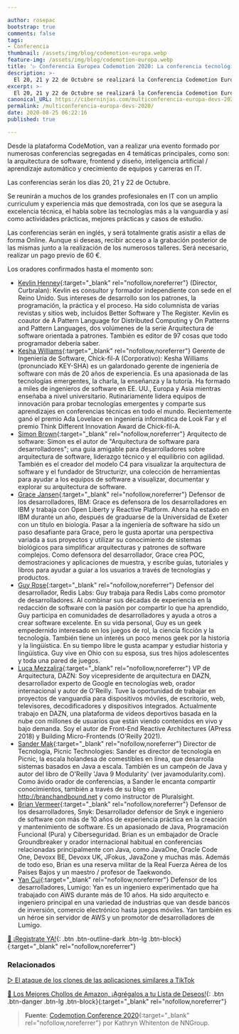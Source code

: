 ```yaml
---

author: rosepac
bootstrap: true
comments: false
tags:
- Conferencia
thumbnail: /assets/img/blog/codemotion-europa.webp
feature-img: /assets/img/blog/codemotion-europa.webp
title: '▷ Conferencia Europea Codemotion 2020: La conferencia tecnológica por y para los desarrolladores'
description: >-
  El 20, 21 y 22 de Octubre se realizará la Conferencia Codemotion Europa 2020 de forma Online que incluirá conferencias de arquitectura de software, frontend y diseño, inteligencia artificial / aprendizaje automático y crecimiento de equipos y carreras en IT.
excerpt: >-
  El 20, 21 y 22 de Octubre se realizará la Conferencia Codemotion Europa 2020 de forma Online que incluirá conferencias de arquitectura de software, frontend y diseño, inteligencia artificial / aprendizaje automático y crecimiento de equipos y carreras en IT.
canonical_URL: https://ciberninjas.com/multiconferencia-europa-devs-2020/
permalink: /multiconferencia-europa-devs-2020/
date: 2020-08-25 06:22:16
published: true

---
```


Desde la plataforma CodeMotion, van a realizar una evento formado por numerosas conferencias segregadas en 4 temáticas principales, como son: la arquitectura de software, frontend y diseño, inteligencia artificial / aprendizaje automático y crecimiento de equipos y carreras en IT.

Las conferencias serán los días 20, 21 y 22 de Octubre.

Se reunirán a muchos de los grandes profesionales en IT con un amplio curriculum y experiencia más que demostrada, con los que se asegura la excelencia técnica, el habla sobre las tecnologías más a la vanguardia y así como actividades prácticas, mejores prácticas y casos de estudio.

Las conferencias serán en inglés, y será totalmente gratis asistir a ellas de forma Online. Aunque si deseas, recibir acceso a la grabación posterior de las mismas junto a la realización de los numerosos talleres. Será necesario, realizar un pago previo de 60 €.

Los oradores confirmados hasta el momento son:

- [Kevlin Henney](https://twitter.com/@KevlinHenney){:target="_blank" rel="nofollow,noreferrer"} (Director, Curbralan): Kevlin es consultor y formador independiente con sede en el Reino Unido. Sus intereses de desarrollo son los patrones, la programación, la práctica y el proceso. Ha sido columnista de varias revistas y sitios web, incluidos Better Software y The Register. Kevlin es coautor de A Pattern Language for Distributed Computing y On Patterns and Pattern Languages, dos volúmenes de la serie Arquitectura de software orientada a patrones. También es editor de 97 cosas que todo programador debería saber.
- [Kesha Williams](https://twitter.com/@KeshaWillz){:target="_blank" rel="nofollow,noreferrer"} Gerente de Ingeniería de Software, Chick-fil-A (Corporativo): Kesha Williams (pronunciado KEY-SHA) es un galardonado gerente de ingeniería de software con más de 20 años de experiencia. Es una apasionada de las tecnologías emergentes, la charla, la enseñanza y la tutoría. Ha formado a miles de ingenieros de software en EE. UU., Europa y Asia mientras enseñaba a nivel universitario. Rutinariamente lidera equipos de innovación para probar tecnologías emergentes y comparte sus aprendizajes en conferencias técnicas en todo el mundo. Recientemente ganó el premio Ada Lovelace en ingeniería informática de Look Far y el premio Think Different Innovation Award de Chick-fil-A.
- [Simon Brown](https://twitter.com/@simonbrown){:target="_blank" rel="nofollow,noreferrer"} Arquitecto de software: Simon es el autor de "Arquitectura de software para desarrolladores"; una guía amigable para desarrolladores sobre arquitectura de software, liderazgo técnico y el equilibrio con agilidad. También es el creador del modelo C4 para visualizar la arquitectura de software y el fundador de Structurizr, una colección de herramientas para ayudar a los equipos de software a visualizar, documentar y explorar su arquitectura de software.
- [Grace Jansen](https://twitter.com/@gracejansen27){:target="_blank" rel="nofollow,noreferrer"} Defensor de los desarrolladores, IBM: Grace es defensora de los desarrolladores en IBM y trabaja con Open Liberty y Reactive Platform. Ahora ha estado en IBM durante un año, después de graduarse de la Universidad de Exeter con un título en biología. Pasar a la ingeniería de software ha sido un paso desafiante para Grace, pero le gusta aportar una perspectiva variada a sus proyectos y utilizar su conocimiento de sistemas biológicos para simplificar arquitecturas y patrones de software complejos. Como defensora del desarrollador, Grace crea POC, demostraciones y aplicaciones de muestra, y escribe guías, tutoriales y libros para ayudar a guiar a los usuarios a través de tecnologías y productos.
- [Guy Rose](https://twitter.com/@guyroyse){:target="_blank" rel="nofollow,noreferrer"} Defensor del desarrollador, Redis Labs: Guy trabaja para Redis Labs como promotor de desarrolladores. Al combinar sus décadas de experiencia en la redacción de software con la pasión por compartir lo que ha aprendido, Guy participa en comunidades de desarrolladores y ayuda a otros a crear software excelente. En su vida personal, Guy es un geek empedernido interesado en los juegos de rol, la ciencia ficción y la tecnología. También tiene un interés un poco menos geek por la historia y la lingüística. En su tiempo libre le gusta acampar y estudiar historia y lingüística. Guy vive en Ohio con su esposa, sus tres hijos adolescentes y toda una pared de juegos.
- [Luca Mezzalira](https://twitter.com/@lucamezzalira){:target="_blank" rel="nofollow,noreferrer"} VP de Arquitectura, DAZN: Soy vicepresidente de arquitectura en DAZN, desarrollador experto de Google en tecnologías web, orador internacional y autor de O'Reilly. Tuve la oportunidad de trabajar en proyectos de vanguardia para dispositivos móviles, de escritorio, web, televisores, decodificadores y dispositivos integrados. Actualmente trabajo en DAZN, una plataforma de videos deportivos basada en la nube con millones de usuarios que están viendo contenidos en vivo y bajo demanda. Soy el autor de Front-End Reactive Architectures (APress 2018) y Building Micro-Frontends (O'Reilly 2021).
- [Sander Mak](https://twitter.com/@Sander_Mak){:target="_blank" rel="nofollow,noreferrer"} Director de Tecnología, Picnic Technologies: Sander es director de tecnología en Picnic, la escala holandesa de comestibles en línea, que desarrolla sistemas basados ​​en Java a escala. También es un campeón de Java y autor del libro de O'Reilly 'Java 9 Modularity' (ver javamodularity.com). Como ávido orador de conferencias, a Sander le encanta compartir conocimientos, también a través de su blog en http://branchandbound.net y como instructor de Pluralsight.
- [Brian Vermeer](https://twitter.com/@BrianVerm){:target="_blank" rel="nofollow,noreferrer"} Defensor de los desarrolladores, Snyk: Desarrollador defensor de Snyk e ingeniero de software con más de 10 años de experiencia práctica en la creación y mantenimiento de software. Es un apasionado de Java, Programación Funcional (Pura) y Ciberseguridad. Brian es un embajador de Oracle Groundbreaker y orador internacional habitual en conferencias relacionadas principalmente con Java, como JavaOne, Oracle Code One, Devoxx BE, Devoxx UK, JFokus, JavaZone y muchas más. Además de todo eso, Brian es una reserva militar de la Real Fuerza Aérea de los Países Bajos y un maestro / profesor de Taekwondo.
- [Yan Cui](https://twitter.com/@theburningmonk){:target="_blank" rel="nofollow,noreferrer"} Defensor de los desarrolladores, Lumigo: Yan es un ingeniero experimentado que ha trabajado con AWS durante más de 10 años. Ha sido arquitecto e ingeniero principal en una variedad de industrias que van desde bancos de inversión, comercio electrónico hasta juegos móviles. Yan también es un héroe sin servidor de AWS y un promotor de desarrolladores de Lumigo.

[🤘 ¡Registrate YA!](https://events.codemotion.com/conferences/online/2020/online-tech-conference-spanish-edition/checkin){: .btn .btn-outline-dark .btn-lg .btn-block}{:target="_blank" rel="nofollow,noreferrer"}
<!-- - [](){:target="_blank" rel="nofollow,noreferrer"} -->
### **Relacionados** <!-- omit in toc -->

[▷ El ataque de los clones de las aplicaciones similares a TikTok](https://ciberninjas.com/codemotion-esp-2020/)

[🛒 Los Mejores Chollos de Amazon, ¡Agrégalos a tu Lista de Deseos!](https://www.amazon.es/shop/cibercursos "Los Mejores Chollos de Amazon, Ofertas Flash, Black Monday y Amazon Prime Day"){: .btn .btn-danger .btn-lg .btn-block}{:target="_blank" rel="nofollow,noreferrer"}

> **Fuente**: [Codemotion Conference 2020](https://events.codemotion.com/conferences/online/2020/codemotion-online-tech-conference){:target="_blank" rel="nofollow,noreferrer"} por Kathryn Whitenton de NNGroup.